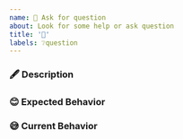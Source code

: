 ```yaml
---
name: 🤔 Ask for question
about: Look for some help or ask question
title: '🤔'
labels: ❔question
---
```


### 🖋 Description

### 😊 Expected Behavior

### 😅 Current Behavior
